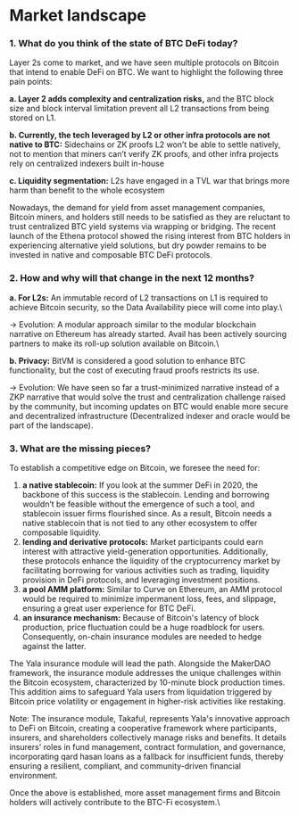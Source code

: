 # Market landscape

### 1. What do you think of the state of BTC DeFi today?

Layer 2s come to market, and we have seen multiple protocols on Bitcoin that intend to enable DeFi on BTC. We want to highlight the following three pain points:

**a. Layer 2 adds complexity and centralization risks,** and the BTC block size and block interval limitation prevent all L2 transactions from being stored on L1.

**b. Currently, the tech leveraged by L2 or other infra protocols are not native to BTC:** Sidechains or ZK proofs L2 won’t be able to settle natively, not to mention that miners can’t verify ZK proofs, and other infra projects rely on centralized indexers built in-house

**c. Liquidity segmentation:** L2s have engaged in a TVL war that brings more harm than benefit to the whole ecosystem

Nowadays, the demand for yield from asset management companies, Bitcoin miners, and holders still needs to be satisfied as they are reluctant to trust centralized BTC yield systems via wrapping or bridging. The recent launch of the Ethena protocol showed the rising interest from BTC holders in experiencing alternative yield solutions, but dry powder remains to be invested in native and composable BTC DeFi protocols.

### 2. How and why will that change in the next 12 months?

**a. For L2s:** An immutable record of L2 transactions on L1 is required to achieve Bitcoin security, so the Data Availability piece will come into play.\


-> Evolution: A modular approach similar to the modular blockchain narrative on Ethereum has already started. Avail has been actively sourcing partners to make its roll-up solution available on Bitcoin.\


**b. Privacy:** BitVM is considered a good solution to enhance BTC functionality, but the cost of executing fraud proofs restricts its use.

-> Evolution: We have seen so far a trust-minimized narrative instead of a ZKP narrative that would solve the trust and centralization challenge raised by the community, but incoming updates on BTC would enable more secure and decentralized infrastructure (Decentralized indexer and oracle would be part of the landscape).

### 3. What are the missing pieces?

To establish a competitive edge on Bitcoin, we foresee the need for:

1. **a native stablecoin:**  If you look at the summer DeFi in 2020, the backbone of this success is the stablecoin. Lending and borrowing wouldn’t be feasible without the emergence of such a tool, and stablecoin issuer firms flourished since. As a result, Bitcoin needs a native stablecoin that is not tied to any other ecosystem to offer composable liquidity.
2. **lending and derivative protocols:** Market participants could earn interest with attractive yield-generation opportunities. Additionally, these protocols enhance the liquidity of the cryptocurrency market by facilitating borrowing for various activities such as trading, liquidity provision in DeFi protocols, and leveraging investment positions.
3. **a pool AMM platform:** Similar to Curve on Ethereum, an AMM protocol would be required to minimize impermanent loss, fees, and slippage, ensuring a great user experience for BTC DeFi.
4. **an insurance mechanism:** Because of Bitcoin's latency of block production, price fluctuation could be a huge roadblock for users. Consequently, on-chain insurance modules are needed to hedge against the latter.&#x20;

The Yala insurance module will lead the path. Alongside the MakerDAO framework, the insurance module addresses the unique challenges within the Bitcoin ecosystem, characterized by 10-minute block production times. This addition aims to safeguard Yala users from liquidation triggered by Bitcoin price volatility or engagement in higher-risk activities like restaking.

Note: The insurance module, Takaful, represents Yala's innovative approach to DeFi on Bitcoin, creating a cooperative framework where participants, insurers, and shareholders collectively manage risks and benefits. It details insurers' roles in fund management, contract formulation, and governance, incorporating qard hasan loans as a fallback for insufficient funds, thereby ensuring a resilient, compliant, and community-driven financial environment.

Once the above is established, more asset management firms and Bitcoin holders will actively contribute to the BTC-Fi ecosystem.\
